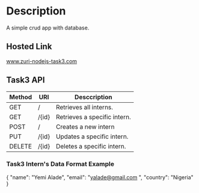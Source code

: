 # Description
A simple crud app with database.

## Hosted Link
www.zuri-nodejs-task3.com

## Task3 API
Method | URI | Desccription
-------|-------|-------------
GET | / | Retrieves all interns.
GET | /{id} | Retrieves a specific intern.
POST | / | Creates a new intern
PUT | /{id} | Updates a specific intern.
DELETE | /{id} | Deletes a specific intern.


### Task3 Intern's Data Format Example
{
    "name": "Yemi Alade",
    "email": "yalade@gmail.com ",
    "country": "Nigeria"
}
